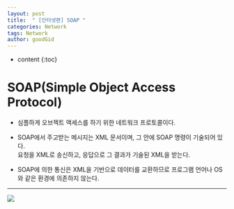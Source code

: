```yaml
---
layout: post
title:  " [인터넷편] SOAP "
categories: Network
tags: Network
author: goodGid
---
```

* content
{:toc}


# SOAP(Simple Object Access Protocol)

* 심플하게 오브젝트 액세스를 하기 위한 네트워크 프로토콜이다.

* SOAP에서 주고받는 메시지는 XML 문서이며, 그 안에 SOAP 명령이 기술되어 있다. <br> 요청을 XML로 송신하고, 응답으로 그 결과가 기술된 XML을 받는다.

* SOAP에 의한 통신은 XML을 기반으로 데이터를 교환하므로 프로그램 언어나 OS와 같은 환경에 의존하지 않는다.






---


![](/assets/img/network/soap_1.png)



